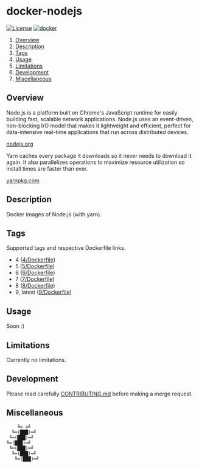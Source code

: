 # docker-nodejs

[![License][license-img]][license-href]
[![docker][docker-img]][docker-href]

1. [Overview](#overview)
2. [Description](#description)
3. [Tags](#setup)
4. [Usage](#usage)
5. [Limitations](#limitations)
6. [Development](#development)
7. [Miscellaneous](#miscellaneous)

## Overview

Node.js is a platform built on  Chrome's JavaScript runtime for easily building
fast,   scalable  network   applications.    Node.js   uses  an   event-driven,
non-blocking I/O  model that  makes it lightweight  and efficient,  perfect for
data-intensive real-time applications that run across distributed devices.

[nodejs.org](https://nodejs.org/)

Yarn caches every package it downloads so  it never needs to download it again.
It also  parallelizes operations  to maximize  resource utilization  so install
times are faster than ever.

[yarnpkg.com](https://yarnpkg.com)

## Description

Docker images of Node.js (with yarn).

## Tags

Supported tags and respective Dockerfile links.

- 4 ([4/Dockerfile](4/Dockerfile))
- 5 ([5/Dockerfile](5/Dockerfile))
- 6 ([6/Dockerfile](6/Dockerfile))
- 7 ([7/Dockerfile](7/Dockerfile))
- 8 ([8/Dockerfile](8/Dockerfile))
- 9, latest ([9/Dockerfile](9/Dockerfile))

## Usage

Soon :)

## Limitations

Currently no limitations.

## Development

Please read carefully [CONTRIBUTING.md][contribute-href]  before making a merge
request.

## Miscellaneous

```
    ╚⊙ ⊙╝
  ╚═(███)═╝
 ╚═(███)═╝
╚═(███)═╝
 ╚═(███)═╝
  ╚═(███)═╝
   ╚═(███)═╝
```

[license-img]: https://img.shields.io/badge/license-Apache-blue.svg
[license-href]: LICENSE
[docker-img]: https://img.shields.io/docker/pulls/vpgrp/nodejs.svg
[docker-href]: https://hub.docker.com/r/vpgrp/nodejs/
[contribute-href]: CONTRIBUTING.md

